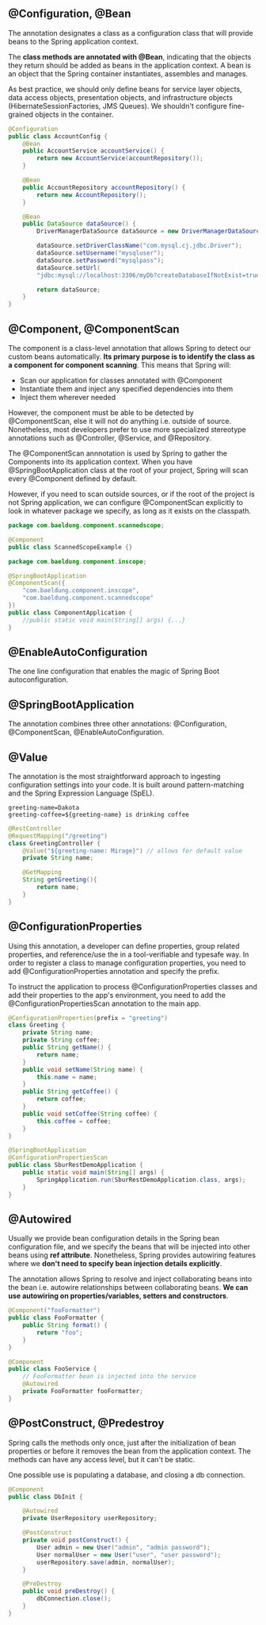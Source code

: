 ## @Configuration, @Bean

The annotation designates a class as a configuration class that will provide beans to the Spring application context.

The **class methods are annotated with @Bean**, indicating that the objects they return should be added as beans in the application context. A bean is an object that the Spring container instantiates, assembles and manages.

As best practice, we should only define beans for service layer objects, data access objects, presentation objects, and infrastructure objects (HibernateSessionFactories, JMS Queues). We shouldn't configure fine-grained objects in the container.

```java
@Configuration
public class AccountConfig {
    @Bean
    public AccountService accountService() {
        return new AccountService(accountRepository());
    }

    @Bean
    public AccountRepository accountRepository() {
        return new AccountRepository();
    }

    @Bean
    public DataSource dataSource() {
        DriverManagerDataSource dataSource = new DriverManagerDataSource();

        dataSource.setDriverClassName("com.mysql.cj.jdbc.Driver");
        dataSource.setUsername("mysqluser");
        dataSource.setPassword("mysqlpass");
        dataSource.setUrl(
        "jdbc:mysql://localhost:3306/myDb?createDatabaseIfNotExist=true");

        return dataSource;
    }
}
```

## @Component, @ComponentScan

The component is a class-level annotation that allows Spring to detect our custom beans automatically. **Its primary purpose is to identify the class as a component for component scanning**. This means that Spring will:

- Scan our application for classes annotated with @Component
- Instantiate them and inject any specified dependencies into them
- Inject them wherever needed

However, the component must be able to be detected by @ComponentScan, else it will not do anything i.e. outside of source. Nonetheless, most developers prefer to use more specialized stereotype annotations such as @Controller, @Service, and @Repository.

The @ComponentScan annnotation is used by Spring to gather the Components into its application context. When you have @SpringBootApplication class at the root of your project, Spring will scan every @Component defined by default.

However, if you need to scan outside sources, or if the root of the project is not Spring application, we can configure @ComponentScan explicitly to look in whatever package we specify, as long as it exists on the classpath.

```java
package com.baeldung.component.scannedscope;

@Component
public class ScannedScopeExample {}
```

```java
package com.baeldung.component.inscope;

@SpringBootApplication
@ComponentScan({
    "com.baeldung.component.inscope",
    "com.baeldung.component.scannedscope"
})
public class ComponentApplication {
    //public static void main(String[] args) {...}
}
```

## @EnableAutoConfiguration

The one line configuration that enables the magic of Spring Boot autoconfiguration.

## @SpringBootApplication

The annotation combines three other annotations: @Configuration, @ComponentScan, @EnableAutoConfiguration.

## @Value

The annotation is the most straightforward approach to ingesting configuration settings into your code. It is built around pattern-matching and the Spring Expression Language (SpEL).

```env
greeting-name=Dakota
greeting-coffee=${greeting-name} is drinking coffee
```

```java
@RestController
@RequestMapping("/greeting")
class GreetingController {
    @Value("${greeting-name: Mirage}") // allows for default value
    private String name;

    @GetMapping
    String getGreeting(){
        return name;
    }
}
```

## @ConfigurationProperties

Using this annotation, a developer can define properties, group related properties, and reference/use the in a tool-verifiable and typesafe way. In order to register a class to manage configuration properties, you need to add @ConfigurationProperties annotation and specify the prefix.

To instruct the application to process @ConfigurationProperties classes and add their properties to the app's environment, you need to add the @ConfigurationPropertiesScan annotation to the main app.

```java
@ConfigurationProperties(prefix = "greeting")
class Greeting {
    private String name;
    private String coffee;
    public String getName() {
        return name;
    }
    public void setName(String name) {
        this.name = name;
    }
    public String getCoffee() {
        return coffee;
    }
    public void setCoffee(String coffee) {
        this.coffee = coffee;
    }
}
```

```java
@SpringBootApplication
@ConfigurationPropertiesScan
public class SburRestDemoApplication {
    public static void main(String[] args) {
        SpringApplication.run(SburRestDemoApplication.class, args);
    }
}
```

## @Autowired

Usually we provide bean configuration details in the Spring bean configuration file, and we specify the beans that will be injected into other beans using **ref attribute**. Nonetheless, Spring provides autowiring features where we **don't need to specify bean injection details explicitly**.

The annotation allows Spring to resolve and inject collaborating beans into the bean i.e. autowire relationships between collaborating beans. **We can use autowiring on properties/variables, setters and constructors**.

```java
@Component("fooFormatter")
public class FooFormatter {
    public String format() {
        return "foo";
    }
}

@Component
public class FooService {
    // FooFormatter bean is injected into the service
    @Autowired
    private FooFormatter fooFormatter;
}
```

## @PostConstruct, @Predestroy

Spring calls the methods only once, just after the initialization of bean properties or before it removes the bean from the application context. The methods can have any access level, but it can't be static.

One possible use is populating a database, and closing a db connection.

```java
@Component
public class DbInit {

    @Autowired
    private UserRepository userRepository;

    @PostConstruct
    private void postConstruct() {
        User admin = new User("admin", "admin password");
        User normalUser = new User("user", "user password");
        userRepository.save(admin, normalUser);
    }

    @PreDestroy
    public void preDestroy() {
        dbConnection.close();
    }
}
```
